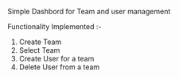 Simple Dashbord for Team and user management

Functionality Implemented :-
1. Create Team
2. Select Team
3. Create User for a team
4. Delete User from a team
